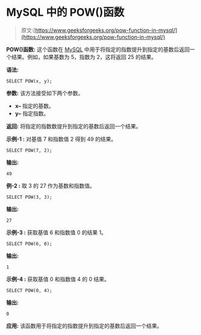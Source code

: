 # MySQL 中的 POW()函数

> 原文:[https://www.geeksforgeeks.org/pow-function-in-mysql/](https://www.geeksforgeeks.org/pow-function-in-mysql/)

**POW()函数:**
这个函数在 [MySQL](https://www.geeksforgeeks.org/sql-tutorial/) 中用于将指定的指数提升到指定的基数后返回一个结果。例如，如果基数为 5，指数为 2，这将返回 25 的结果。

**语法:**

```
SELECT POW(x, y);
```

**参数:**
该方法接受如下两个参数。

*   **x–**
    指定的基数。
*   **y–**
    指定指数。

**返回:**
将指定的指数数提升到指定的基数后返回一个结果。

**示例-1 :**
对基值 7 和指数值 2 得到 49 的结果。

```
SELECT POW(7, 2);
```

**输出:**

```
49
```

**例-2 :**
取 3 的 27 作为基数和指数值。

```
SELECT POW(3, 3);
```

**输出:**

```
27
```

**示例-3 :**
获取基值 6 和指数值 0 的结果 1。

```
SELECT POW(6, 0);
```

**输出:**

```
1
```

**示例-4 :**
获取基值 0 和指数值 4 的 0 结果。

```
SELECT POW(0, 4);
```

**输出:**

```
0
```

**应用:**
该函数用于将指定的指数提升到指定的基数后返回一个结果。